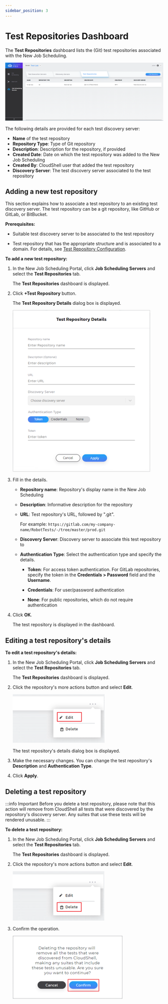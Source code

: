 ```yaml
---
sidebar_position: 3
---
```


# Test Repositories Dashboard    

The **Test Repositories** dashboard lists the (Git) test repositories associated with the New Job Scheduling.

![](/Images/JSS/JssJobSchedulingServers-TR.png)

The following details are provided for each test discovery server:

- **Name** of the test repository
- **Repository Type**: Type of Git repository
- **Description**: Description for the repository, if provided
- **Created Date**: Date on which the test repository was added to the New Job Scheduling
- **Created By**: CloudShell user that added the test repository
- **Discovery Server**: The test discovery server associated to the test repository

## Adding a new test repository

This section explains how to associate a test repository to an existing test discovery server. The test repository can be a git repository, like GitHub or GitLab, or BitBucket.

**Prerequisites:**

- Suitable test discovery server to be associated to the test repository
    
- Test repository that has the appropriate structure and is associated to a domain. For details, see [Test Repository Configuration](https://help.quali.com/Online%20Help/0.0/Portal/Content/IG/JSS/jss-tr.htm).
    

**To add a new test repository:**

1. In the New Job Scheduling Portal, click **Job Scheduling Servers** and select the **Test Repositories** tab.
    
    The **Test Repositories** dashboard is displayed.
    
2. Click **+Test Repository** button.
    
    The **Test Repository Details** dialog box is displayed.
    
    ![](/Images/JSS/JssTestRepositoryDetails_438x513.png)
    
3. Fill in the details.
    
    - **Repository name**: Repository's display name in the New Job Scheduling
        
    - **Description**: Informative description for the repository
        
    - **URL**: Test repository's URL, followed by ".git".
        
        For example: `https://gitlab.com/my-company-name/RobotTests/-/tree/master/prod.git`
        
    - **Discovery Server**: Discovery server to associate this test repository to
        
    - **Authentication Type**: Select the authentication type and specify the details.
        
        - **Token**: For access token authentication. For GitLab repositories, specify the token in the **Credentials > Password** field and the **Username**.
            
        - **Credentials**: For user/password authentication
            
        - **None**: For public repositories, which do not require authentication
            
4. Click **OK**.
    
    The test repository is displayed in the dashboard.
    

## Editing a test repository's details

**To edit a test repository's details:**

1. In the New Job Scheduling Portal, click **Job Scheduling Servers** and select the **Test Repositories** tab.
    
    The **Test Repositories** dashboard is displayed.
    
2. Click the repository's more actions button and select **Edit**.
    
    ![](/Images/JSS/JssTestRepositoryEdit_293x154.png)
    
    The test repository's details dialog box is displayed.
    
3. Make the necessary changes. You can change the test repository's **Description** and **Authentication Type**.
    
4. Click **Apply**.
    

## Deleting a test repository

:::info Important
Before you delete a test repository, please note that this action will remove from CloudShell all tests that were discovered by the repository's discovery server. Any suites that use these tests will be rendered unusable.
:::

**To delete a test repository:**

1. In the New Job Scheduling Portal, click **Job Scheduling Servers** and select the **Test Repositories** tab.
    
    The **Test Repositories** dashboard is displayed.
    
2. Click the repository's more actions button and select **Edit**.
    
    ![](/Images/JSS/JssTestRepositoryDelete_292x157.png)
    
3. Confirm the operation.
    
    ![](/Images/JSS/JssTestRepositoryDeleteConfirmation_350x200.png)